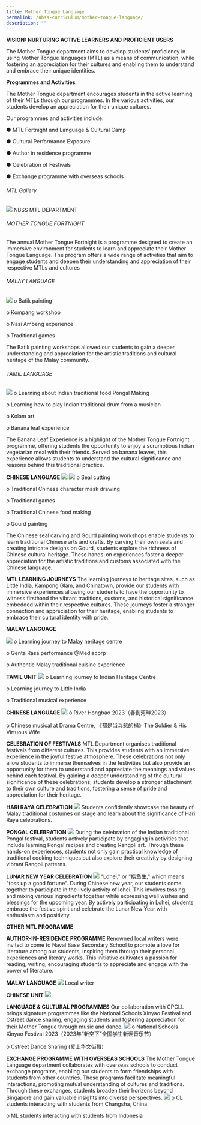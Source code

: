 ```yaml
---
title: Mother Tongue Language
permalink: /nbss-curriculum/mother-tongue-language/
description: ""
---
```

<p><strong>VISION: NURTURING ACTIVE LEARNERS AND PROFICIENT USERS</strong></p>
The Mother Tongue department aims to develop students' proficiency in using Mother Tongue languages (MTL) as a means of communication, while fostering an appreciation for their cultures and enabling them to understand and embrace their unique identities.

 **Programmes and Activities**
 
The Mother Tongue department encourages students in the active learning of their MTLs through our programmes. In the various activities, our students develop an appreciation for their unique cultures.

Our programmes and activities include:

●	MTL Fortnight and Language &amp; Cultural Camp

●	Cultural Performance Exposure 

●	Author in residence programme

●	Celebration of Festivals

●	Exchange programme with overseas schools

###### MTL Gallery
![](/images/Cl/picture1.jpg)
NBSS MTL DEPARTMENT

###### MOTHER TONGUE FORTNIGHT 
The annual Mother Tongue Fortnight is a programme designed to create an immersive environment for students to learn and appreciate their Mother Tongue Language. The program offers a wide range of activities that aim to engage students and deepen their understanding and appreciation of their respective MTLs and cultures

###### MALAY LANGUAGE
![](/images/Cl/picture2.jpg)
o	Batik painting 

o	Kompang workshop

o	Nasi Ambeng experience

o	Traditional games

The Batik painting workshops allowed our students to gain a deeper understanding and appreciation for the artistic traditions and cultural heritage of the Malay community.

###### TAMIL LANGUAGE
![](/images/Cl/picture3.jpg)
o	Learning about Indian traditional food Pongal Making

o	Learning how to play Indian traditional drum from a musician

o	Kolam art 

o	Banana leaf experience

The Banana Leaf Experience is a highlight of the Mother Tongue Fortnight programme, offering students the opportunity to enjoy a scrumptious Indian vegetarian meal with their friends. Served on banana leaves, this experience allows students to understand the cultural significance and reasons behind this traditional practice.

**CHINESE LANGUAGE**
![](/images/Cl/picture4.jpg)
![](/images/Cl/picture5.jpg)
o	Seal cutting

o	Traditional Chinese character mask drawing

o	Traditional games

o	Traditional Chinese food making

o	Gourd painting

The Chinese seal carving and Gourd painting workshops enable students to learn traditional Chinese arts and crafts. By carving their own seals and creating intricate designs on Gourd, students explore the richness of Chinese cultural heritage. These hands-on experiences foster a deeper appreciation for the artistic traditions and customs associated with the Chinese language.

**MTL LEARNING JOURNEYS**
The learning journeys to heritage sites, such as Little India, Kampong Glam, and Chinatown, provide our students with immersive experiences allowing our students to have the opportunity to witness firsthand the vibrant traditions, customs, and historical significance embedded within their respective cultures. These journeys foster a stronger connection and appreciation for their heritage, enabling students to embrace their cultural identity with pride.

**MALAY LANGUAGE**

![](/images/Cl/picture6.jpg)
o	Learning journey to Malay heritage centre

o	Genta Rasa performance @Mediacorp

o	Authentic Malay traditional cuisine experience 

**TAMIL UNIT**
![](/images/Cl/picture7.jpg)
o	Learning journey to Indian Heritage Centre 

o	Learning journey to Little India

o	Traditional musical experience 

**CHINESE LANGUAGE**
![](/images/Cl/picture8.jpg)
o	River Hongbao 2023（春到河畔2023）

o	Chinese musical at Drama Centre, 《都是当兵惹的祸》The Soldier &amp; His Virtuous Wife

**CELEBRATION OF FESTIVALS**
MTL Department organises traditional festivals from different cultures. This provides students with an immersive experience in the joyful festive atmosphere. These celebrations not only allow students to immerse themselves in the festivities but also provide an opportunity for them to understand and appreciate the meanings and values behind each festival. By gaining a deeper understanding of the cultural significance of these celebrations, students develop a stronger attachment to their own culture and traditions, fostering a sense of pride and appreciation for their heritage.

**HARI RAYA CELEBRATION**
![](/images/Cl/picture9.jpg)
Students confidently showcase the beauty of Malay traditional costumes on stage and learn about the significance of Hari Raya celebrations. 

**PONGAL CELEBRATION**
![](/images/Cl/picture10.jpg)
During the celebration of the Indian traditional Pongal festival, students actively participate by engaging in activities that include learning Pongal recipes and creating Rangoli art. Through these hands-on experiences, students not only gain practical knowledge of traditional cooking techniques but also explore their creativity by designing vibrant Rangoli patterns. 

**LUNAR NEW YEAR CELEBRATION**
![](/images/Cl/picture11.jpg)
"Lohei," or "捞鱼生," which means "toss up a good fortune". During Chinese new year, our students come together to participate in the lively activity of lohei. This involves tossing and mixing various ingredients together while expressing well wishes and blessings for the upcoming year. By actively participating in Lohei, students embrace the festive spirit and celebrate the Lunar New Year with enthusiasm and positivity.

**OTHER MTL  PROGRAMME**

**AUTHOR-IN-RESIDENCE PROGRAMME** 
Renowned local writers were invited to come to Naval Base Secondary  School to promote a love for literature among our students, inspiring them through their personal experiences and literary works. This initiative cultivates a passion for reading, writing, encouraging students to appreciate and engage with the power of literature.

**MALAY LANGUAGE**
![](/images/Cl/picture12.jpg)
Local writer

**CHINESE UNIT**
![](/images/Cl/picture13.jpg)

**LANGUAGE &amp; CULTURAL PROGRAMMES**
Our collaboration with CPCLL brings signature programmes like the National Schools Xinyao Festival and Cstreet dance sharing, engaging students and fostering appreciation for their Mother Tongue through music and dance.
![](/images/Cl/picture14.jpg)
o	National Schools Xinyao Festival 2023（2023年“新空下”全国学生新谣音乐节）

o	Cstreet Dance Sharing (爱上华文街舞)

**EXCHANGE PROGRAMME WITH OVERSEAS SCHOOLS**
The Mother Tongue Language department collaborates with overseas schools to conduct exchange programs, enabling our students to form friendships with students from other countries. These programs facilitate meaningful interactions, promoting mutual understanding of cultures and traditions. Through these exchanges, students broaden their horizons beyond Singapore and gain valuable insights into diverse perspectives.
![](/images/Cl/picture15.jpg)
o	CL students interacting with students from Changsha, China

o	ML students interacting with students from Indonesia